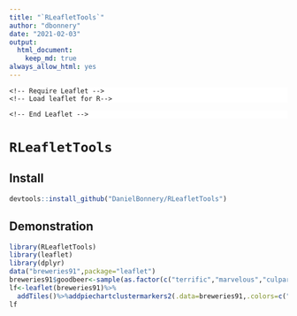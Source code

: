 ```yaml
---
title: "`RLeafletTools`"
author: "dbonnery"
date: "2021-02-03"
output: 
  html_document:
    keep_md: true
always_allow_html: yes
---
```


  <head>

		
	<!-- Require Leaflet -->
	<!-- Load leaflet for R-->
<script src="https://rstudio.github.io/leaflet/libs/jquery/jquery.min.js"></script>
<link href="https://rstudio.github.io/leaflet/libs/bootstrap/css/flatly.min.css" rel="stylesheet" />
<script src="https://rstudio.github.io/leaflet/libs/bootstrap/js/bootstrap.min.js"></script>
<script src="https://rstudio.github.io/leaflet/libs/bootstrap/shim/html5shiv.min.js"></script>
<script src="https://rstudio.github.io/leaflet/libs/bootstrap/shim/respond.min.js"></script>
<script src="https://rstudio.github.io/leaflet/libs/navigation/tabsets.js"></script>
<link href="https://rstudio.github.io/leaflet/libs/highlightjs/default.css" rel="stylesheet" />
<script src="https://rstudio.github.io/leaflet/libs/highlightjs/highlight.js"></script>
<script src="https://rstudio.github.io/leaflet/libs/htmlwidgets/htmlwidgets.js"></script>
<link href="https://rstudio.github.io/leaflet/libs/leaflet/leaflet.css" rel="stylesheet" />
<script src="https://rstudio.github.io/leaflet/libs/leaflet/leaflet.js"></script>
<link href="https://rstudio.github.io/leaflet/libs/leafletfix/leafletfix.css" rel="stylesheet" />
<script src="https://rstudio.github.io/leaflet/libs/Proj4Leaflet/proj4-compressed.js"></script>
<script src="https://rstudio.github.io/leaflet/libs/Proj4Leaflet/proj4leaflet.js"></script>
<link href="https://rstudio.github.io/leaflet/libs/rstudio_leaflet/rstudio_leaflet.css" rel="stylesheet" />
<script src="https://rstudio.github.io/leaflet/libs/leaflet-binding/leaflet.js"></script>
<link href="https://rstudio.github.io/leaflet/libs/leaflet-measure/leaflet-measure.css" rel="stylesheet" />
<script src="https://rstudio.github.io/leaflet/libs/leaflet-measure/leaflet-measure.min.js"></script>
<script src="https://rstudio.github.io/leaflet/libs/leaflet-graticule/L.Graticule.js"></script>
<script src="https://rstudio.github.io/leaflet/libs/leaflet-graticule/Graticule-binding.js"></script>
<script src="https://rstudio.github.io/leaflet/libs/leaflet-terminator/L.Terminator.js"></script>
<script src="https://rstudio.github.io/leaflet/libs/leaflet-terminator/Terminator-binding.js"></script>
<script src="https://rstudio.github.io/leaflet/libs/leaflet-providers/leaflet-providers_1.9.0.js"></script>
<script src="https://rstudio.github.io/leaflet/libs/leaflet-providers-plugin/leaflet-providers-plugin.js"></script>
<link href="https://rstudio.github.io/leaflet/libs/leaflet-minimap/Control.MiniMap.min.css" rel="stylesheet" />
<script src="https://rstudio.github.io/leaflet/libs/leaflet-minimap/Control.MiniMap.min.js"></script>
<script src="https://rstudio.github.io/leaflet/libs/leaflet-minimap/Minimap-binding.js"></script>
<link href="https://rstudio.github.io/leaflet/libs/leaflet-easybutton/easy-button.css" rel="stylesheet" />
<script src="https://rstudio.github.io/leaflet/libs/leaflet-easybutton/easy-button.js"></script>
<script src="https://rstudio.github.io/leaflet/libs/leaflet-easybutton/EasyButton-binding.js"></script>
<link href="https://rstudio.github.io/leaflet/libs/leaflet-markercluster/MarkerCluster.css" rel="stylesheet" />
<link href="https://rstudio.github.io/leaflet/libs/leaflet-markercluster/MarkerCluster.Default.css" rel="stylesheet" />
<script src="https://rstudio.github.io/leaflet/libs/leaflet-markercluster/leaflet.markercluster.js"></script>
<script src="https://rstudio.github.io/leaflet/libs/leaflet-markercluster/leaflet.markercluster.freezable.js"></script>
<script src="https://rstudio.github.io/leaflet/libs/leaflet-markercluster/leaflet.markercluster.layersupport.js"></script>
<link href="https://rstudio.github.io/leaflet/libs/ionicons/ionicons.min.css" rel="stylesheet" />
<link rel="stylesheet" href="http://code.ionicframework.com/ionicons/1.5.2/css/ionicons.min.css">



<script src="https://rstudio.github.io/leaflet/libs/jquery/jquery.min.js"></script>
<meta name="viewport" content="width=device-width, initial-scale=1" />
<link href="https://rstudio.github.io/leaflet/libs/bootstrap/css/flatly.min.css" rel="stylesheet" />
<script src="https://rstudio.github.io/leaflet/libs/bootstrap/js/bootstrap.min.js"></script>
<script src="https://rstudio.github.io/leaflet/libs/bootstrap/shim/html5shiv.min.js"></script>
<script src="https://rstudio.github.io/leaflet/libs/bootstrap/shim/respond.min.js"></script>
<script src="https://rstudio.github.io/leaflet/libs/navigation/tabsets.js"></script>
<link href="https://rstudio.github.io/leaflet/libs/highlightjs/default.css" rel="stylesheet" />
<script src="https://rstudio.github.io/leaflet/libs/highlightjs/highlight.js"></script>
<script src="https://rstudio.github.io/leaflet/libs/htmlwidgets/htmlwidgets.js"></script>
<link href="https://rstudio.github.io/leaflet/libs/leaflet/leaflet.css" rel="stylesheet" />
<script src="https://rstudio.github.io/leaflet/libs/leaflet/leaflet.js"></script>
<link href="https://rstudio.github.io/leaflet/libs/leafletfix/leafletfix.css" rel="stylesheet" />
<script src="https://rstudio.github.io/leaflet/libs/Proj4Leaflet/proj4-compressed.js"></script>
<script src="https://rstudio.github.io/leaflet/libs/Proj4Leaflet/proj4leaflet.js"></script>
<link href="https://rstudio.github.io/leaflet/libs/rstudio_leaflet/rstudio_leaflet.css" rel="stylesheet" />
<script src="https://rstudio.github.io/leaflet/libs/leaflet-binding/leaflet.js"></script>
<link href="https://rstudio.github.io/leaflet/libs/leaflet-awesomemarkers/leaflet.awesome-markers.css" rel="stylesheet" />
<script src="https://rstudio.github.io/leaflet/libs/leaflet-awesomemarkers/leaflet.awesome-markers.min.js"></script>
<link href="https://rstudio.github.io/leaflet/libs/ionicons/ionicons.min.css" rel="stylesheet" />
<link href="https://rstudio.github.io/leaflet/libs/leaflet-markercluster/MarkerCluster.css" rel="stylesheet" />
<link href="https://rstudio.github.io/leaflet/libs/leaflet-markercluster/MarkerCluster.Default.css" rel="stylesheet" />
<script src="https://rstudio.github.io/leaflet/libs/leaflet-markercluster/leaflet.markercluster.js"></script>
<script src="https://rstudio.github.io/leaflet/libs/leaflet-markercluster/leaflet.markercluster.freezable.js"></script>
<script src="https://rstudio.github.io/leaflet/libs/leaflet-markercluster/leaflet.markercluster.layersupport.js"></script>


<!-- leaflet.extras package / check https://github.com/bhaskarvk/leaflet.extras/tree/master/inst/htmlwidgets/build-->
<!-- You may need to include new refs -->
<!-- leaflet.extras package / heatmap -->
<script src="https://dieghernan.github.io/js/leaflet_extras/lfx-heat/lfx-heat-prod.js"></script>
<script src="https://dieghernan.github.io/js/leaflet_extras/lfx-heat/lfx-heat-bindings.js"></script>	

	
	<!-- End Leaflet -->

<!-- Begin Jekyll SEO tag v2.7.1 -->
<title>RLeafletTools</title>
<meta name="generator" content="Jekyll v3.9.0" />
<meta property="og:title" content="RLeafletTools" />
<meta name="author" content="dbonnery" />
<meta property="og:locale" content="en_US" />
<link rel="canonical" href="https://danielbonnery.github.io/RLeafletTools/" />
<meta property="og:url" content="https://danielbonnery.github.io/RLeafletTools/" />
<meta property="og:site_name" content="RLeafletTools" />
<meta property="og:type" content="article" />
<meta property="article:published_time" content="2021-02-03T00:00:00+00:00" />
<meta name="twitter:card" content="summary" />
<meta property="twitter:title" content="RLeafletTools" />
<script type="application/ld+json">
{"@type":"WebSite","author":{"@type":"Person","name":"dbonnery"},"headline":"RLeafletTools","dateModified":"2021-02-03T00:00:00+00:00","datePublished":"2021-02-03T00:00:00+00:00","url":"https://danielbonnery.github.io/RLeafletTools/","name":"RLeafletTools","@context":"https://schema.org"}</script>
<!-- End Jekyll SEO tag -->

<style type="text/css">code{white-space: pre;}</style>
<style type="text/css">
  pre:not([class]) {
    background-color: white;
  }
</style>
<script type="text/javascript">
if (window.hljs) {
  hljs.configure({languages: []});
  hljs.initHighlightingOnLoad();
  if (document.readyState && document.readyState === "complete") {
    window.setTimeout(function() { hljs.initHighlighting(); }, 0);
  }
}
</script>
  </head>

# `RLeafletTools` 

## Install

```r
devtools::install_github("DanielBonnery/RLeafletTools")
```

## Demonstration

```r
library(RLeafletTools)
library(leaflet)
library(dplyr)
data("breweries91",package="leaflet")
breweries91$goodbeer<-sample(as.factor(c("terrific","marvelous","culparterretaping")),nrow(breweries91),replace=T)
lf<-leaflet(breweries91)%>%
  addTiles()%>%addpiechartclustermarkers2(.data=breweries91,.colors=c("red","green","blue"),group="goodbeer")
lf
```

<!--html_preserve-->
<div id="htmlwidget-6b32f2107518c275b7fa" style="width:672px;height:480px;" class="leaflet html-widget"></div>
<script type="application/json" data-for="htmlwidget-6b32f2107518c275b7fa">{"x":{"options":{"crs":{"crsClass":"L.CRS.EPSG3857","code":null,"proj4def":null,"projectedBounds":null,"options":{}}},"calls":[{"method":"addTiles","args":["//{s}.tile.openstreetmap.org/{z}/{x}/{y}.png",null,null,{"minZoom":0,"maxZoom":18,"tileSize":256,"subdomains":"abc","errorTileUrl":"","tms":false,"noWrap":false,"zoomOffset":0,"zoomReverse":false,"opacity":1,"zIndex":1,"detectRetina":false,"attribution":"&copy; <a href=\"http://openstreetmap.org\">OpenStreetMap<\/a> contributors, <a href=\"http://creativecommons.org/licenses/by-sa/2.0/\">CC-BY-SA<\/a>"}]},{"method":"addAwesomeMarkers","args":[[49.71979,49.884051,49.502098,49.274716,49.861905,49.794334,49.701477,49.067436,49.070292,49.77994,49.060542,49.561804,49.595108,49.602554,49.72581,49.7202,49.644533,49.645651,49.615866,49.50683,48.900742,49.707329,49.884229,49.677827,49.450083,49.710838,49.276265,49.554706,49.882777,49.727998,49.737703,49.755953],[10.889217,11.228988,10.416021,10.928096,11.291932,11.509409,11.163238,10.34418,10.316987,11.186931,10.965571,11.368508,11.009011,11.005049,11.059662,11.056749,11.252699,11.248618,10.630027,11.428338,11.029479,10.806113,11.267583,11.252911,11.308721,11.172792,10.685605,11.22997,11.129541,11.202701,11.223148,11.175664],{"icon":"ios-close","markerColor":["red","red","blue","red","red","green","red","red","green","blue","red","blue","red","blue","blue","blue","red","red","red","blue","green","red","blue","green","blue","red","blue","red","green","blue","green","red"],"iconColor":"black","spin":false,"squareMarker":false,"iconRotate":0,"font":"monospace","prefix":"ion"},null,"goodbeer",{"interactive":true,"draggable":false,"keyboard":true,"title":"","alt":"","zIndexOffset":0,"opacity":1,"riseOnHover":false,"riseOffset":250},null,null,{"showCoverageOnHover":true,"zoomToBoundsOnClick":true,"spiderfyOnMaxZoom":true,"removeOutsideVisibleBounds":true,"spiderLegPolylineOptions":{"weight":1.5,"color":"#222","opacity":0.5},"freezeAtZoom":false,"iconCreateFunction":"function(cluster) {\n      const groups= ['culparterretaping','marvelous','terrific'];\n      const colors= {\n      groups: ['red','green','blue'],\n      center:'#ddd',\n      text:'black'\n      };\n      const markers= cluster.getAllChildMarkers();\n      \n      const proportions= groups.map(group => markers.filter(marker => marker.options.label === group).length / markers.length);\n      function sum(arr, first= 0, last) {\n      return arr.slice(first, last).reduce((total, curr) => total+curr, 0);\n      }\n      const cumulativeProportions= proportions.map((val, i, arr) => sum(arr, 0, i+1));\n      cumulativeProportions.unshift(0);\n      \n      const widthgm = 2*Math.sqrt(markers.length);\n      const radiusgm= 15+widthgm/2;\n      const width = 2*Math.min(Math.sqrt(markers.length),5);\n      const radius= 15+1.2*Math.log(markers.length)/Math.log(10)+width/2;\n      \n      const arcs= cumulativeProportions.map((prop, i) => { return {\n      x   :  radius*Math.sin(2*Math.PI*prop),\n      y   : -radius*Math.cos(2*Math.PI*prop),\n      long: proportions[i-1] >.5 ? 1 : 0\n      }});\n      const paths= proportions.map((prop, i) => {\n      if (prop === 0) return '';\n      else if (prop === 1) return `<circle cx='0' cy='0' r='${radius}' fill='none' stroke='${colors.groups[i]}' stroke-width='${width}' stroke-alignment='center' stroke-linecap='butt' />`;\n      else return `<path d='M ${arcs[i].x} ${arcs[i].y} A ${radius} ${radius} 0 ${arcs[i+1].long} 1 ${arcs[i+1].x} ${arcs[i+1].y}' fill='none' stroke='${colors.groups[i]}' stroke-width='${width}' stroke-alignment='center' stroke-linecap='butt' />`\n      });\n      \n      return new L.DivIcon({\n      html: `\n      <svg width='60' height='60' viewBox='-30 -30 60 60' style='width: 60px; height: 60px; position: relative; top: -24px; left: -24px;' >\n      <circle cx='0' cy='0' r='${radius}' stroke='none' fill='${colors.center}' />\n      <text x='0' y='0' dominant-baseline='central' text-anchor='middle' fill='${colors.text}' font-size='15'>${markers.length}<\/text>\n      ${paths.join('')}\n      <\/svg>\n      `,\n      className: 'marker-cluster'\n      });\n}"},["toto","toto","toto","toto","toto","toto","toto","toto","toto","toto","toto","toto","toto","toto","toto","toto","toto","toto","toto","toto","toto","toto","toto","toto","toto","toto","toto","toto","toto","toto","toto","toto"],["culparterretaping","culparterretaping","terrific","culparterretaping","culparterretaping","marvelous","culparterretaping","culparterretaping","marvelous","terrific","culparterretaping","terrific","culparterretaping","terrific","terrific","terrific","culparterretaping","culparterretaping","culparterretaping","terrific","marvelous","culparterretaping","terrific","marvelous","terrific","culparterretaping","terrific","culparterretaping","marvelous","terrific","marvelous","culparterretaping"],{"interactive":false,"permanent":false,"direction":"auto","opacity":1,"offset":[0,0],"textsize":"10px","textOnly":false,"className":"","sticky":true},null]}],"limits":{"lat":[48.900742,49.884229],"lng":[10.316987,11.509409]}},"evals":["calls.1.args.8.iconCreateFunction"],"jsHooks":[]}</script><!--/html_preserve-->

